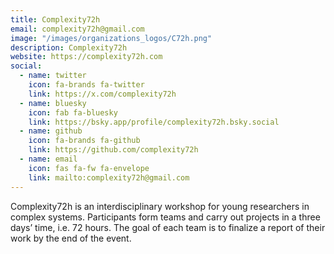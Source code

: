 ```yaml
---
title: Complexity72h
email: complexity72h@gmail.com
image: "/images/organizations_logos/C72h.png"
description: Complexity72h
website: https://complexity72h.com
social:
  - name: twitter
    icon: fa-brands fa-twitter
    link: https://x.com/complexity72h
  - name: bluesky
    icon: fab fa-bluesky
    link: https://bsky.app/profile/complexity72h.bsky.social
  - name: github
    icon: fa-brands fa-github
    link: https://github.com/complexity72h
  - name: email
    icon: fas fa-fw fa-envelope
    link: mailto:complexity72h@gmail.com
---
```


Complexity72h is an interdisciplinary workshop for young researchers in complex systems.
Participants form teams and carry out projects in a three days’ time, i.e. 72 hours.
The goal of each team is to finalize a report of their work by the end of the event.